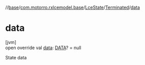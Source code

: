 //[base](../../../../index.md)/[com.motorro.rxlcemodel.base](../../index.md)/[LceState](../index.md)/[Terminated](index.md)/[data](data.md)

# data

[jvm]\
open override val [data](data.md): [DATA](index.md)? = null

State data
